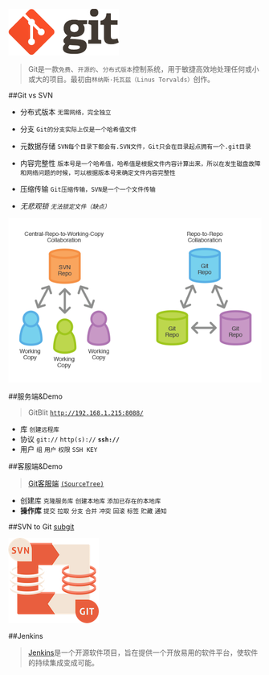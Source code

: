 ![Git Logo](https://github.com/mzying2013/GitShare/blob/master/logo@2x.png?raw=true)


>Git是一款`免费`、`开源的`、`分布式版本`控制系统，用于敏捷高效地处理任何或小或大的项目。最初由`林纳斯·托瓦兹（Linus Torvalds）`创作。



##Git vs SVN
- 分布式版本 `无需网络，完全独立`


- 分支 `Git的分支实际上仅是一个哈希值文件`


- 元数据存储 `SVN每个目录下都会有.SVN文件，Git只会在目录起点拥有一个.git目录`


- 内容完整性 `版本号是一个哈希值，哈希值是根据文件内容计算出来，所以在发生磁盘故障和网络问题的时候，可以根据版本号来确定文件内容完整性`


- 压缩传输 `Git压缩传输，SVN是一个一个文件传输`


- *无悲观锁 `无法锁定文件（缺点）`*


![SVN vs Git](https://github.com/mzying2013/GitShare/blob/master/svn-vs-git.png?raw=true)



##服务端&Demo
>GitBlit [`http://192.168.1.215:8088/`](http://192.168.1.215:8088/)

- 库 `创建远程库`
- 协议 `git://` `http(s)://` **`ssh://`**
- 用户 `组` `用户` `权限` `SSH KEY`




##客服端&Demo
>[Git客服端](https://git-scm.com/downloads/guis) [`(SourceTree)`](https://www.sourcetreeapp.com/)

- 创建库 `克隆服务库` `创建本地库` `添加已存在的本地库`
- **操作库** `提交` `拉取` `分支` `合并` `冲突` `回滚` `标签` `贮藏` `通知`


##SVN to Git
[subgit](http://www.subgit.com/)


![svn convert git](https://github.com/mzying2013/GitShare/blob/master/svn-convert-git.png?raw=true)




##Jenkins
>[Jenkins](http://jenkins-ci.org/)是一个开源软件项目，旨在提供一个开放易用的软件平台，使软件的持续集成变成可能。